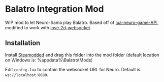 # Balatro Integration Mod

WIP mod to let Neuro-Sama play Balatro. Based off of [lua-neuro-game-API](https://github.com/Gunoshozo/lua-neuro-sama-game-api),
modified to work with [love-2d-websocket](https://github.com/flaribbit/love2d-lua-websocket). 

## Installation

Install [Steamodded](https://github.com/Steamodded/smods) and drag this folder into the mod folder (default location on
Windows is: %appdata%\Balatro\Mods)

Edit `config.lua` to contain the websocket URL for Neuro. Default is `ws://localhost:8080`. 

